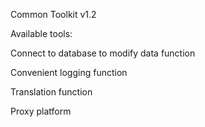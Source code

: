 Common Toolkit v1.2

Available tools:

Connect to database to modify data function

Convenient logging function

Translation function

Proxy platform